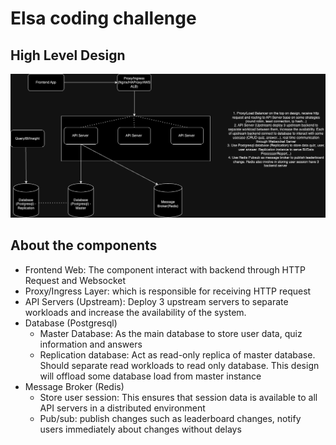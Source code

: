 # Elsa coding challenge

## High Level Design

![image](./Highleveldesign.drawio.png)

## About the components
- Frontend Web: The component interact with backend through HTTP Request and Websocket
- Proxy/Ingress Layer: which is responsible for receiving HTTP request
- API Servers (Upstream): Deploy 3 upstream servers to separate workloads and increase the availability of the system.
- Database (Postgresql)
    - Master Database: As the main database to store user data, quiz information and answers
    - Replication database: Act as read-only replica of master database. Should separate read workloads to read only database. This design will offload some database load from master instance
- Message Broker (Redis)
    - Store user session: This ensures that session data is available to all API servers in a distributed environment
    - Pub/sub: publish changes such as leaderboard changes, notify users immediately about changes without delays